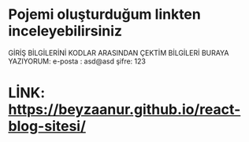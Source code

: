 # Pojemi oluşturduğum linkten inceleyebilirsiniz
GİRİŞ BİLGİLERİNİ KODLAR ARASINDAN ÇEKTİM BİLGİLERİ BURAYA YAZIYORUM:
e-posta : asd@asd   şifre: 123 
# LİNK: https://beyzaanur.github.io/react-blog-sitesi/
